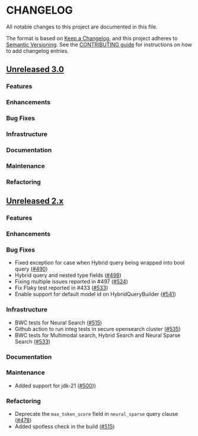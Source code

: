 # CHANGELOG
All notable changes to this project are documented in this file.

The format is based on [Keep a Changelog](https://keepachangelog.com/en/1.0.0/), and this project adheres to [Semantic Versioning](https://semver.org/spec/v2.0.0.html). See the [CONTRIBUTING guide](./CONTRIBUTING.md#Changelog) for instructions on how to add changelog entries.

## [Unreleased 3.0](https://github.com/opensearch-project/neural-search/compare/2.x...HEAD)
### Features
### Enhancements
### Bug Fixes
### Infrastructure
### Documentation
### Maintenance
### Refactoring

## [Unreleased 2.x](https://github.com/opensearch-project/neural-search/compare/2.11...2.x)
### Features
### Enhancements
### Bug Fixes
- Fixed exception for case when Hybrid query being wrapped into bool query ([#490](https://github.com/opensearch-project/neural-search/pull/490))
- Hybrid query and nested type fields ([#498](https://github.com/opensearch-project/neural-search/pull/498))
- Fixing multiple issues reported in #497 ([#524](https://github.com/opensearch-project/neural-search/pull/524))
- Fix Flaky test reported in #433 ([#533](https://github.com/opensearch-project/neural-search/pull/533))
- Enable support for default model id on HybridQueryBuilder ([#541](https://github.com/opensearch-project/neural-search/pull/541))
### Infrastructure
- BWC tests for Neural Search ([#515](https://github.com/opensearch-project/neural-search/pull/515))
- Github action to run integ tests in secure opensearch cluster ([#535](https://github.com/opensearch-project/neural-search/pull/535))
- BWC tests for Multimodal search, Hybrid Search and Neural Sparse Search ([#533](https://github.com/opensearch-project/neural-search/pull/533))
### Documentation
### Maintenance
- Added support for jdk-21 ([#500](https://github.com/opensearch-project/neural-search/pull/500)))
### Refactoring
- Deprecate the `max_token_score` field in `neural_sparse` query clause ([#478](https://github.com/opensearch-project/neural-search/pull/478))
- Added spotless check in the build ([#515](https://github.com/opensearch-project/neural-search/pull/515))

